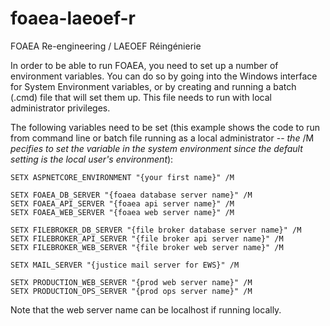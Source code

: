 # foaea-laeoef-r
FOAEA Re-engineering / LAEOEF Réingénierie

In order to be able to run FOAEA, you need to set up a number of environment variables.
You can do so by going into the Windows interface for System Environment variables, or
by creating and running a batch (.cmd) file that will set them up. This file needs to run 
with local administrator privileges. 

The following variables need to be set (this example shows the code to run from command line or batch file running as a local administrator -- *the* /M *pecifies to set the variable in the system environment since the default setting is the local user's environment*):

    SETX ASPNETCORE_ENVIRONMENT "{your first name}" /M

    SETX FOAEA_DB_SERVER "{foaea database server name}" /M
    SETX FOAEA_API_SERVER "{foaea api server name}" /M
    SETX FOAEA_WEB_SERVER "{foaea web server name}" /M

    SETX FILEBROKER_DB_SERVER "{file broker database server name}" /M
    SETX FILEBROKER_API_SERVER "{file broker api server name}" /M
    SETX FILEBROKER_WEB_SERVER "{file broker web server name}" /M

    SETX MAIL_SERVER "{justice mail server for EWS}" /M

    SETX PRODUCTION_WEB_SERVER "{prod web server name}" /M 
    SETX PRODUCTION_OPS_SERVER "{prod ops server name}" /M

Note that the web server name can be localhost if running locally.
